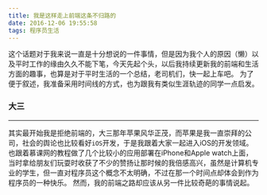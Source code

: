 ```yaml
---
title: 我是这样走上前端这条不归路的
date: 2016-12-06 19:55:58
tags: 程序员生活
---
```


这个话题对于我来说一直是十分想说的一件事情，但是因为我个人的原因（懒）以及平时工作的缘由久久不能下笔，今天先起个头，以后我持续更新我的前端和生活方面的趣事，也算是对于平时生活的一个总结，老司机们，快一起上车吧。
为了便于叙述，我准备采用时间线的方式，也为跟我有类似生涯轨迹的同学一点启发。
### 大三
---
其实最开始我是拒绝前端的，大三那年苹果风华正茂，而苹果是我一直崇拜的公司，社会的舆论也比较看好`iOS`开发，于是我跟着大家一起进入iOS的开发领域。也跟着慕课网的教程做了几个比较小的应用部署在iPhone和Apple watch上面，当时拿给朋友们玩耍时收获了不少的赞扬让那时候的我倍感高兴，虽然是计算机专业的学生，但一直对程序员这个概念不太明确，不过在那一个时间点却体会到作为程序员的一种快乐。
然而，我的前端之路却应该从另一件比较奇葩的事情说起。
